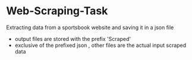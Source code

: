 # Web-Scraping-Task
Extracting data from a sportsbook website and saving it in a json file
- output files are stored with the prefix 'Scraped'
- exclusive of the prefixed json , other files are the actual input scraped data
